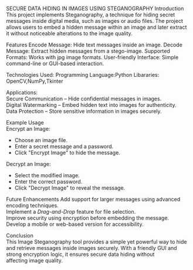 SECURE DATA HIDING IN IMAGES USING STEGANOGRAPHY
Introduction 
This project implements Steganography, a technique for hiding secret messages inside digital media, such as images or audio files. The project allows users to embed a hidden message within an image and later extract it without noticeable alterations to the image quality.

Features
Encode Message: Hide text messages inside an image.
Decode Message: Extract hidden messages from a stego-image.
Supported Formats: Works with jpg image formats.
User-friendly Interface: Simple command-line or GUI-based interaction.

Technologies Used:
Programming Language:Python 
Libararies: OpenCV,NumPy,Tkinter

Applications:  
Secure Communication – Hide confidential messages in images.  
Digital Watermarking – Embed hidden text into images for authenticity.  
Data Protection – Store sensitive information in images securely.  

Example Usage  
Encrypt an Image:  
   - Choose an image file.  
   - Enter a secret message and a password.  
   - Click "Encrypt Image" to hide the message.  

Decrypt an Image:  
   - Select the modified image.  
   - Enter the correct password.  
   - Click "Decrypt Image" to reveal the message.

Future Enhancements 
Add support for larger messages using advanced encoding techniques.  
Implement a *Drag-and-Drop* feature for file selection.  
Improve security using encryption before embedding the message.  
Develop a mobile or web-based version for accessibility.  

Conclusion  
This Image Steganography tool provides a simple yet powerful way to hide and retrieve messages inside images securely. With a friendly GUI and strong encryption logic, it ensures secure data hiding without affecting image quality.
